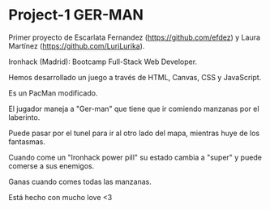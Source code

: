 # Project-1 GER-MAN

Primer proyecto de Escarlata Fernandez (https://github.com/efdez) y Laura Martínez (https://github.com/LuriLurika).

Ironhack (Madrid): Bootcamp Full-Stack Web Developer.

Hemos desarrollado un juego a través de HTML, Canvas, CSS y JavaScript.

Es un PacMan modificado. 

El jugador maneja a "Ger-man" que tiene que ir comiendo manzanas por el laberinto.

Puede pasar por el tunel para ir al otro lado del mapa, mientras huye de los fantasmas. 

Cuando come un "Ironhack power pill" su estado cambia a "super" y puede comerse a sus enemigos. 

Ganas cuando comes todas las manzanas.

Está hecho con mucho love <3




